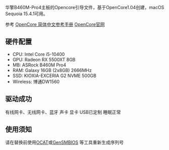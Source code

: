 
华擎B460M-Pro4主板的Opencore引导文件，基于OpenCore1.04创建，macOS Sequoia 15.4.1可用。

参考 [OpenCore 简体中文参考手册](https://github.com/SukkaW/OpenCore-Document-zh_Hans)    [OpenCore官网](https://github.com/acidanthera/OpenCorePkg)

## 硬件配置

- CPU: Intel Core i5-10400
- GPU: Radeon RX 5500XT 8GB
- MB: ASRock B460M Pro4
- RAM: Galaxy 16GB (2x8GB) 2666MHz
- SSD: KIOXIA-EXCERIA G2 NVME 500GB
- Wireless: 博通DW1560

## 驱动成功

有线网卡、无线网卡、蓝牙
声卡
显卡
USB已定制
睡眠正常

## 使用须知

请在替换前使用[OCAT](https://github.com/ic005k/OCAuxiliaryTools)或[GenSMBIOS](https://github.com/corpnewt/GenSMBIOS) 等工具重新生成序列号
